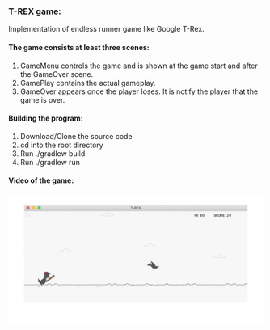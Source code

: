 ### **T-REX game:**
 
Implementation of endless runner game like Google T-Rex.

#### **The game consists at least three scenes:**

1. GameMenu 
controls the game and is shown at the game start and after the GameOver scene.
2. GamePlay
contains the actual gameplay.
3. GameOver
appears once the player loses. It is notify the player that the game is over.

#### **Building the program:**

1. Download/Clone the source code
2. cd into the root directory
3. Run ./gradlew build
4. Run ./gradlew run

#### **Video of the game:**

![](Dino.gif)

